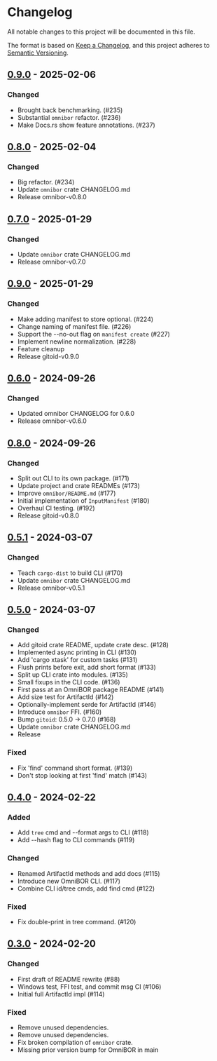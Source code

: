 # Changelog

All notable changes to this project will be documented in this file.

The format is based on [Keep a Changelog](https://keepachangelog.com/en/1.0.0/),
and this project adheres to [Semantic Versioning](https://semver.org/spec/v2.0.0.html).

## [0.9.0] - 2025-02-06

### Changed

- Brought back benchmarking. (#235)
- Substantial `omnibor` refactor. (#236)
- Make Docs.rs show feature annotations. (#237)

## [0.8.0] - 2025-02-04

### Changed

- Big refactor. (#234)
- Update `omnibor` crate CHANGELOG.md
- Release omnibor-v0.8.0

## [0.7.0] - 2025-01-29

### Changed

- Update `omnibor` crate CHANGELOG.md
- Release omnibor-v0.7.0

## [0.9.0] - 2025-01-29

### Changed

- Make adding manifest to store optional. (#224)
- Change naming of manifest file. (#226)
- Support the --no-out flag on `manifest create` (#227)
- Implement newline normalization. (#228)
- Feature cleanup
- Release gitoid-v0.9.0

## [0.6.0] - 2024-09-26

### Changed

- Updated omnibor CHANGELOG for 0.6.0
- Release omnibor-v0.6.0

## [0.8.0] - 2024-09-26

### Changed

- Split out CLI to its own package. (#171)
- Update project and crate READMEs (#173)
- Improve `omnibor/README.md` (#177)
- Initial implementation of `InputManifest` (#180)
- Overhaul CI testing. (#192)
- Release gitoid-v0.8.0

## [0.5.1] - 2024-03-07

### Changed

- Teach `cargo-dist` to build CLI (#170)
- Update `omnibor` crate CHANGELOG.md
- Release omnibor-v0.5.1

## [0.5.0] - 2024-03-07

### Changed

- Add gitoid crate README, update crate desc. (#128)
- Implemented async printing in CLI (#130)
- Add 'cargo xtask' for custom tasks (#131)
- Flush prints before exit, add short format (#133)
- Split up CLI crate into modules. (#135)
- Small fixups in the CLI code. (#136)
- First pass at an OmniBOR package README (#141)
- Add size test for ArtifactId<Sha256> (#142)
- Optionally-implement serde for ArtifactId (#146)
- Introduce `omnibor` FFI. (#160)
- Bump `gitoid`: 0.5.0 -> 0.7.0 (#168)
- Update `omnibor` crate CHANGELOG.md
- Release

### Fixed

- Fix 'find' command short format. (#139)
- Don't stop looking at first 'find' match (#143)

## [0.4.0] - 2024-02-22

### Added

- Add `tree` cmd and --format args to CLI (#118)
- Add --hash flag to CLI commands (#119)

### Changed

- Renamed ArtifactId methods and add docs (#115)
- Introduce new OmniBOR CLI. (#117)
- Combine CLI id/tree cmds, add find cmd (#122)

### Fixed

- Fix double-print in tree command. (#120)

## [0.3.0] - 2024-02-20

### Changed

- First draft of README rewrite (#88)
- Windows test, FFI test, and commit msg CI (#106)
- Initial full ArtifactId impl (#114)

### Fixed

- Remove unused dependencies.
- Remove unused dependencies.
- Fix broken compilation of `omnibor` crate.
- Missing prior version bump for OmniBOR in main

[0.9.0]: https://github.com/omnibor/omnibor-rs/compare/omnibor-v0.8.0..omnibor-v0.9.0
[0.8.0]: https://github.com/omnibor/omnibor-rs/compare/omnibor-v0.7.0..omnibor-v0.8.0
[0.7.0]: https://github.com/omnibor/omnibor-rs/compare/gitoid-v0.9.0..omnibor-v0.7.0
[0.9.0]: https://github.com/omnibor/omnibor-rs/compare/omnibor-v0.6.0..gitoid-v0.9.0
[0.6.0]: https://github.com/omnibor/omnibor-rs/compare/gitoid-v0.8.0..omnibor-v0.6.0
[0.8.0]: https://github.com/omnibor/omnibor-rs/compare/omnibor-v0.5.1..gitoid-v0.8.0
[0.5.1]: https://github.com/omnibor/omnibor-rs/compare/omnibor-v0.5.0..omnibor-v0.5.1
[0.5.0]: https://github.com/omnibor/omnibor-rs/compare/omnibor-v0.4.0..omnibor-v0.5.0
[0.4.0]: https://github.com/omnibor/omnibor-rs/compare/omnibor-v0.3.0..omnibor-v0.4.0
[0.3.0]: https://github.com/omnibor/omnibor-rs/compare/gitoid-v0.5.0..omnibor-v0.3.0

<!-- generated by git-cliff -->
